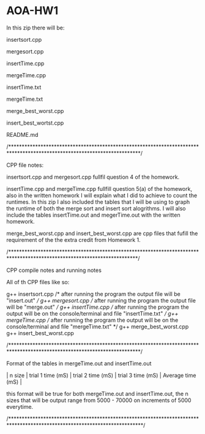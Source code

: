 # AOA-HW1

In this zip there will be:

insertsort.cpp

mergesort.cpp

insertTime.cpp

mergeTime.cpp

insertTime.txt

mergeTime.txt

merge_best_worst.cpp

insert_best_wortst.cpp

README.md

/*************************************************************************************************************************/

CPP file notes:

insertsort.cpp and mergesort.cpp fullfil question 4 of the homework.

insertTime.cpp and mergeTime.cpp fullfill question 5(a) of the homework, also in
the written homework I will explain what I did to achieve to count the runtimes. In this zip
I also included the tables that I will be using to graph the runtime of both the merge sort and
insert sort alogrithms. I will also include the tables insertTime.out and megerTime.out with 
the written homework.

merge_best_worst.cpp and insert_best_worst.cpp are cpp files that fufill the requirement of the the extra credit from 
Homework 1.

/************************************************************************************************************************/

CPP compile notes and running notes

All of th CPP files like so:

g++ insertsort.cpp /* after running the program the output file will be "insert.out" */
g++ mergesort.cpp /* after running the program the output file will be "merge.out" */
g++ insertTime.cpp /* after running the program the output will be on the console/terminal and file "insertTime.txt" */
g++ mergeTime.cpp /* after running the program the output will be on the console/terminal and file "mergeTime.txt" */
g++ merge_best_worst.cpp
g++ insert_best_worst.cpp

/*************************************************************************************************************************/

Format of the tables in mergeTime.out and insertTime.out

| n size | trial 1 time (mS) | trial 2 time (mS) | trial 3 time (mS) | Average time (mS) |

this format will be true for both mergeTime.out and insertTime.out, the n sizes that will be output range from 5000 - 70000
on increments of 5000 everytime.

/**************************************************************************************************************************/ 
